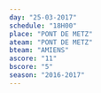 ```yaml
---
day: "25-03-2017"
schedule: "18H00"
place: "PONT DE METZ"
ateam: "PONT DE METZ"
bteam: "AMIENS"
ascore: "11"
bscore: "5"
season: "2016-2017"
---
```

